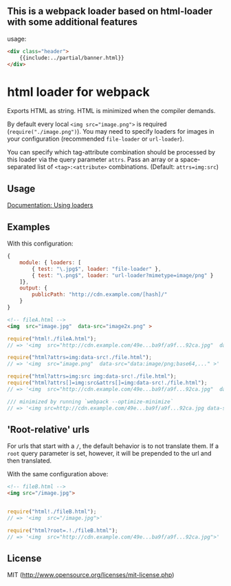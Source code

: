 ## This is a webpack loader based on html-loader with some additional features
usage:
```html
<div class="header">
    {{include:../partial/banner.html}}
</div>
```

# html loader for webpack

Exports HTML as string. HTML is minimized when the compiler demands.

By default every local `<img src="image.png">` is required (`require("./image.png")`). You may need to specify loaders for images in your configuration (recommended `file-loader` or `url-loader`).

You can specify which tag-attribute combination should be processed by this loader via the query parameter `attrs`. Pass an array or a space-separated list of `<tag>:<attribute>` combinations. (Default: `attrs=img:src`)

## Usage

[Documentation: Using loaders](http://webpack.github.io/docs/using-loaders.html)

## Examples

With this configuration:

``` javascript
{
	module: { loaders: [
		{ test: "\.jpg$", loader: "file-loader" },
		{ test: "\.png$", loader: "url-loader?mimetype=image/png" }
	]},
	output: {
		publicPath: "http://cdn.example.com/[hash]/"
	}
}
```

``` html
<!-- fileA.html -->
<img  src="image.jpg"  data-src="image2x.png" >
```

``` javascript
require("html!./fileA.html");
// => '<img  src="http://cdn.example.com/49e...ba9f/a9f...92ca.jpg"  data-src="image2x.png" >'

require("html?attrs=img:data-src!./file.html");
// => '<img  src="image.png"  data-src="data:image/png;base64,..." >'

require("html?attrs=img:src img:data-src!./file.html");
require("html?attrs[]=img:src&attrs[]=img:data-src!./file.html");
// => '<img  src="http://cdn.example.com/49e...ba9f/a9f...92ca.jpg"  data-src="data:image/png;base64,..." >'

/// minimized by running `webpack --optimize-minimize`
// => '<img src=http://cdn.example.com/49e...ba9f/a9f...92ca.jpg data-src=data:image/png;base64,...>'

```

## 'Root-relative' urls

For urls that start with a `/`, the default behavior is to not translate them.
If a `root` query parameter is set, however, it will be prepended to the url
and then translated.

With the same configuration above:
``` html
<!-- fileB.html -->
<img src="/image.jpg">
```

``` javascript

require("html!./fileB.html");
// => '<img  src="/image.jpg">'

require("html?root=.!./fileB.html");
// => '<img  src="http://cdn.example.com/49e...ba9f/a9f...92ca.jpg">'

```

## License

MIT (http://www.opensource.org/licenses/mit-license.php)
